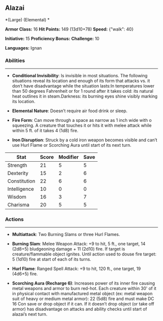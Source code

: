 ## Alazai
*(Large) (Elemental) *

**Armor Class:** 16
**Hit Points:** 149 (13d10+78)
**Speed:** {"walk": 40}

**Initiative:** 15
**Proficiency Bonus:**
**Challenge:** 10

**Languages:** Ignan

### Abilities
 --- 
- **Conditional Invisibility**: Is invisible in most situations. The following situations reveal its location and enough of its form that attacks vs. it don’t have disadvantage while the situation lasts:In temperatures lower than 50 degrees Fahrenheit or for 1 round after it takes cold: its natural heat outlines it in steam.Darkness: its burning eyes shine visibly marking its location.

- **Elemental Nature**: Doesn’t require air food drink or sleep.

- **Fire Form**: Can move through a space as narrow as 1 inch wide with o squeezing. A creature that touches it or hits it with melee attack while within 5 ft. of it takes 4 (1d8) fire.

- **Iron Disruption**: Struck by a cold iron weapon becomes visible and can’t use Hurl Flame or Scorching Aura until start of its next turn.



| Stat | Score | Modifier | Save |
| ---- | ---- | ---- | ---- |
| Strength | 21 | 5 | 5 |
| Dexterity | 15 | 2 | 6 |
| Constitution | 22 | 6 | 6 |
| Intelligence | 10 | 0 | 0 |
| Wisdom | 16 | 3 | 7 |
| Charisma | 20 | 5 | 5 |

### Actions
 --- 
- **Multiattack**: Two Burning Slams or three Hurl Flames.

- **Burning Slam**: Melee Weapon Attack: +9 to hit, 5 ft., one target, 14 (2d8+5) bludgeoning damage + 11 (2d10) fire. If target is creature/flammable object ignites. Until action used to douse fire target: 5 (1d10) fire at start of each of its turns.

- **Hurl Flame**: Ranged Spell Attack: +9 to hit, 120 ft., one target, 19 (4d6+5) fire.

- **Scorching Aura (Recharge 6)**: Increases power of its inner fire causing metal weapons and armor to burn red-hot. Each creature within 30' of it in physical contact with manufactured metal object (ex: metal weapon suit of heavy or medium metal armor): 22 (5d8) fire and must make DC 16 Con save or drop object if it can. If it doesn’t drop object (or take off armor) has disadvantage on attacks and ability checks until start of alazai’s next turn.

